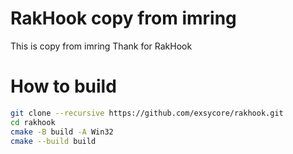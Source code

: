 # RakHook copy from imring
This is copy from imring Thank for RakHook
# How to build
```bash
git clone --recursive https://github.com/exsycore/rakhook.git
cd rakhook
cmake -B build -A Win32
cmake --build build
```
